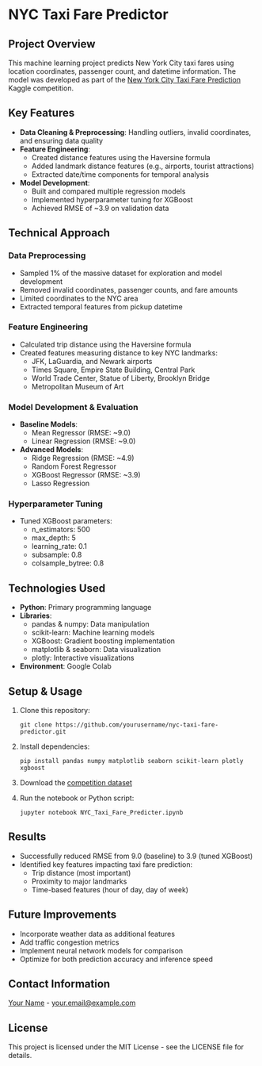 # NYC Taxi Fare Predictor

## Project Overview

This machine learning project predicts New York City taxi fares using location coordinates, passenger count, and datetime information. The model was developed as part of the [New York City Taxi Fare Prediction](https://www.kaggle.com/c/new-york-city-taxi-fare-prediction) Kaggle competition.

## Key Features

- **Data Cleaning & Preprocessing**: Handling outliers, invalid coordinates, and ensuring data quality
- **Feature Engineering**: 
  - Created distance features using the Haversine formula
  - Added landmark distance features (e.g., airports, tourist attractions)
  - Extracted date/time components for temporal analysis
- **Model Development**: 
  - Built and compared multiple regression models
  - Implemented hyperparameter tuning for XGBoost
  - Achieved RMSE of ~3.9 on validation data

## Technical Approach

### Data Preprocessing
- Sampled 1% of the massive dataset for exploration and model development
- Removed invalid coordinates, passenger counts, and fare amounts
- Limited coordinates to the NYC area
- Extracted temporal features from pickup datetime

### Feature Engineering
- Calculated trip distance using the Haversine formula
- Created features measuring distance to key NYC landmarks:
  - JFK, LaGuardia, and Newark airports
  - Times Square, Empire State Building, Central Park
  - World Trade Center, Statue of Liberty, Brooklyn Bridge
  - Metropolitan Museum of Art

### Model Development & Evaluation
- **Baseline Models**:
  - Mean Regressor (RMSE: ~9.0)
  - Linear Regression (RMSE: ~9.0)
- **Advanced Models**:
  - Ridge Regression (RMSE: ~4.9)
  - Random Forest Regressor
  - XGBoost Regressor (RMSE: ~3.9)
  - Lasso Regression

### Hyperparameter Tuning
- Tuned XGBoost parameters:
  - n_estimators: 500
  - max_depth: 5
  - learning_rate: 0.1
  - subsample: 0.8
  - colsample_bytree: 0.8

## Technologies Used

- **Python**: Primary programming language
- **Libraries**:
  - pandas & numpy: Data manipulation
  - scikit-learn: Machine learning models
  - XGBoost: Gradient boosting implementation
  - matplotlib & seaborn: Data visualization
  - plotly: Interactive visualizations
- **Environment**: Google Colab

## Setup & Usage

1. Clone this repository:
   ```
   git clone https://github.com/yourusername/nyc-taxi-fare-predictor.git
   ```

2. Install dependencies:
   ```
   pip install pandas numpy matplotlib seaborn scikit-learn plotly xgboost
   ```

3. Download the [competition dataset](https://www.kaggle.com/c/new-york-city-taxi-fare-prediction/data)

4. Run the notebook or Python script:
   ```
   jupyter notebook NYC_Taxi_Fare_Predicter.ipynb
   ```

## Results

- Successfully reduced RMSE from 9.0 (baseline) to 3.9 (tuned XGBoost)
- Identified key features impacting taxi fare prediction:
  - Trip distance (most important)
  - Proximity to major landmarks
  - Time-based features (hour of day, day of week)

## Future Improvements

- Incorporate weather data as additional features
- Add traffic congestion metrics
- Implement neural network models for comparison
- Optimize for both prediction accuracy and inference speed

## Contact Information

[Your Name](https://www.linkedin.com/in/yourusername/) - your.email@example.com

## License

This project is licensed under the MIT License - see the LICENSE file for details.
